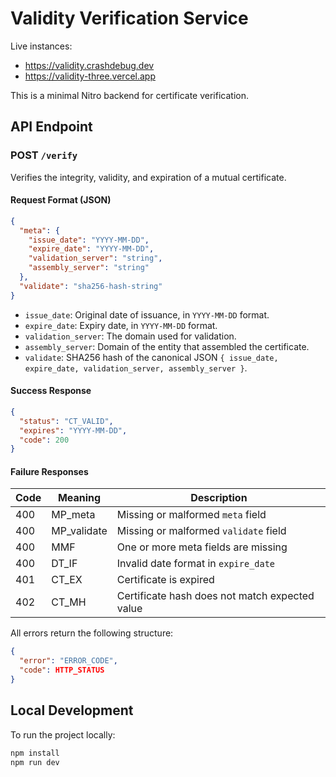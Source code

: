 # Validity Verification Service

Live instances:

- https://validity.crashdebug.dev
- https://validity-three.vercel.app

This is a minimal Nitro backend for certificate verification.

## API Endpoint

### POST `/verify`

Verifies the integrity, validity, and expiration of a mutual certificate.

#### Request Format (JSON)

```json
{
  "meta": {
    "issue_date": "YYYY-MM-DD",
    "expire_date": "YYYY-MM-DD",
    "validation_server": "string",
    "assembly_server": "string"
  },
  "validate": "sha256-hash-string"
}
```

- `issue_date`: Original date of issuance, in `YYYY-MM-DD` format.
- `expire_date`: Expiry date, in `YYYY-MM-DD` format.
- `validation_server`: The domain used for validation.
- `assembly_server`: Domain of the entity that assembled the certificate.
- `validate`: SHA256 hash of the canonical JSON `{ issue_date, expire_date, validation_server, assembly_server }`.

#### Success Response

```json
{
  "status": "CT_VALID",
  "expires": "YYYY-MM-DD",
  "code": 200
}
```

#### Failure Responses

| Code | Meaning         | Description                                        |
|------|-----------------|----------------------------------------------------|
| 400  | MP_meta         | Missing or malformed `meta` field                  |
| 400  | MP_validate     | Missing or malformed `validate` field              |
| 400  | MMF             | One or more meta fields are missing                |
| 400  | DT_IF           | Invalid date format in `expire_date`               |
| 401  | CT_EX           | Certificate is expired                             |
| 402  | CT_MH           | Certificate hash does not match expected value     |

All errors return the following structure:

```json
{
  "error": "ERROR_CODE",
  "code": HTTP_STATUS
}
```

## Local Development

To run the project locally:

```bash
npm install
npm run dev
```
